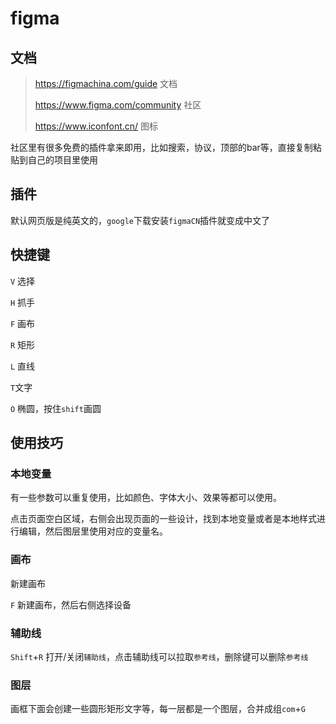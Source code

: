 # figma

## 文档

> https://figmachina.com/guide 文档
>
> https://www.figma.com/community  社区
>
> https://www.iconfont.cn/ 图标

社区里有很多免费的插件拿来即用，比如搜索，协议，顶部的bar等，直接复制粘贴到自己的项目里使用

## 插件

默认网页版是纯英文的，`google`下载安装`figmaCN`插件就变成中文了

## 快捷键

`V` 选择

`H` 抓手

`F` 画布

`R` 矩形

`L` 直线

`T`文字

`O` 椭圆，按住`shift`画圆

## 使用技巧

### 本地变量

有一些参数可以重复使用，比如颜色、字体大小、效果等都可以使用。

点击页面空白区域，右侧会出现页面的一些设计，找到本地变量或者是本地样式进行编辑，然后图层里使用对应的变量名。

### 画布

新建画布

`F` 新建画布，然后右侧选择设备

### 辅助线

`Shift`+`R` 打开/关闭`辅助线`，点击辅助线可以拉取`参考线`，删除键可以删除`参考线`

### 图层

画框下面会创建一些圆形矩形文字等，每一层都是一个图层，合并成组`com`+`G`
